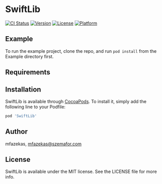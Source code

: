 # SwiftLib

[![CI Status](https://img.shields.io/travis/mfazekas/SwiftLib.svg?style=flat)](https://travis-ci.org/mfazekas/SwiftLib)
[![Version](https://img.shields.io/cocoapods/v/SwiftLib.svg?style=flat)](https://cocoapods.org/pods/SwiftLib)
[![License](https://img.shields.io/cocoapods/l/SwiftLib.svg?style=flat)](https://cocoapods.org/pods/SwiftLib)
[![Platform](https://img.shields.io/cocoapods/p/SwiftLib.svg?style=flat)](https://cocoapods.org/pods/SwiftLib)

## Example

To run the example project, clone the repo, and run `pod install` from the Example directory first.

## Requirements

## Installation

SwiftLib is available through [CocoaPods](https://cocoapods.org). To install
it, simply add the following line to your Podfile:

```ruby
pod 'SwiftLib'
```

## Author

mfazekas, mfazekas@szemafor.com

## License

SwiftLib is available under the MIT license. See the LICENSE file for more info.
